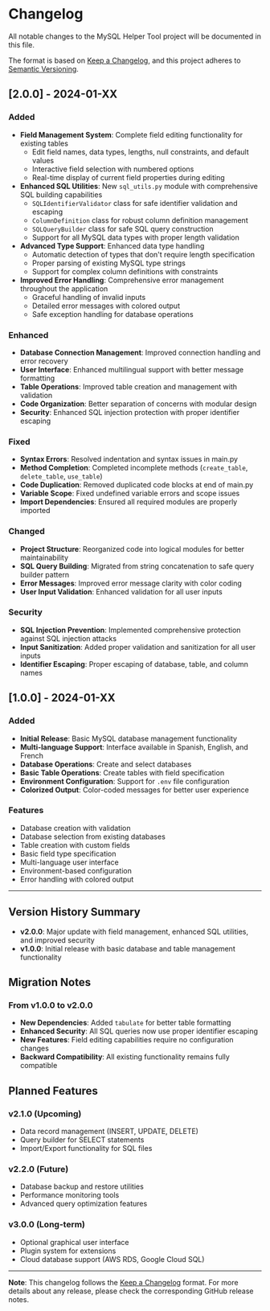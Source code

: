 # Changelog

All notable changes to the MySQL Helper Tool project will be documented in this file.

The format is based on [Keep a Changelog](https://keepachangelog.com/en/1.0.0/),
and this project adheres to [Semantic Versioning](https://semver.org/spec/v2.0.0.html).

## [2.0.0] - 2024-01-XX

### Added
- **Field Management System**: Complete field editing functionality for existing tables
  - Edit field names, data types, lengths, null constraints, and default values
  - Interactive field selection with numbered options
  - Real-time display of current field properties during editing
- **Enhanced SQL Utilities**: New `sql_utils.py` module with comprehensive SQL building capabilities
  - `SQLIdentifierValidator` class for safe identifier validation and escaping
  - `ColumnDefinition` class for robust column definition management
  - `SQLQueryBuilder` class for safe SQL query construction
  - Support for all MySQL data types with proper length validation
- **Advanced Type Support**: Enhanced data type handling
  - Automatic detection of types that don't require length specification
  - Proper parsing of existing MySQL type strings
  - Support for complex column definitions with constraints
- **Improved Error Handling**: Comprehensive error management throughout the application
  - Graceful handling of invalid inputs
  - Detailed error messages with colored output
  - Safe exception handling for database operations

### Enhanced
- **Database Connection Management**: Improved connection handling and error recovery
- **User Interface**: Enhanced multilingual support with better message formatting
- **Table Operations**: Improved table creation and management with validation
- **Code Organization**: Better separation of concerns with modular design
- **Security**: Enhanced SQL injection protection with proper identifier escaping

### Fixed
- **Syntax Errors**: Resolved indentation and syntax issues in main.py
- **Method Completion**: Completed incomplete methods (`create_table`, `delete_table`, `use_table`)
- **Code Duplication**: Removed duplicated code blocks at end of main.py
- **Variable Scope**: Fixed undefined variable errors and scope issues
- **Import Dependencies**: Ensured all required modules are properly imported

### Changed
- **Project Structure**: Reorganized code into logical modules for better maintainability
- **SQL Query Building**: Migrated from string concatenation to safe query builder pattern
- **Error Messages**: Improved error message clarity with color coding
- **User Input Validation**: Enhanced validation for all user inputs

### Security
- **SQL Injection Prevention**: Implemented comprehensive protection against SQL injection attacks
- **Input Sanitization**: Added proper validation and sanitization for all user inputs
- **Identifier Escaping**: Proper escaping of database, table, and column names

## [1.0.0] - 2024-01-XX

### Added
- **Initial Release**: Basic MySQL database management functionality
- **Multi-language Support**: Interface available in Spanish, English, and French
- **Database Operations**: Create and select databases
- **Basic Table Operations**: Create tables with field specification
- **Environment Configuration**: Support for `.env` file configuration
- **Colorized Output**: Color-coded messages for better user experience

### Features
- Database creation with validation
- Database selection from existing databases
- Table creation with custom fields
- Basic field type specification
- Multi-language user interface
- Environment-based configuration
- Error handling with colored output

---

## Version History Summary

- **v2.0.0**: Major update with field management, enhanced SQL utilities, and improved security
- **v1.0.0**: Initial release with basic database and table management functionality

## Migration Notes

### From v1.0.0 to v2.0.0

- **New Dependencies**: Added `tabulate` for better table formatting
- **Enhanced Security**: All SQL queries now use proper identifier escaping
- **New Features**: Field editing capabilities require no configuration changes
- **Backward Compatibility**: All existing functionality remains fully compatible

## Planned Features

### v2.1.0 (Upcoming)
- Data record management (INSERT, UPDATE, DELETE)
- Query builder for SELECT statements
- Import/Export functionality for SQL files

### v2.2.0 (Future)
- Database backup and restore utilities
- Performance monitoring tools
- Advanced query optimization features

### v3.0.0 (Long-term)
- Optional graphical user interface
- Plugin system for extensions
- Cloud database support (AWS RDS, Google Cloud SQL)

---

**Note**: This changelog follows the [Keep a Changelog](https://keepachangelog.com/) format. For more details about any release, please check the corresponding GitHub release notes.
